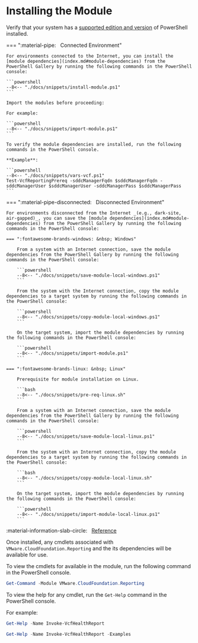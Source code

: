 # Installing the Module

Verify that your system has a [supported edition and version](index.md#powershell) of PowerShell installed.

=== ":material-pipe: &nbsp; Connected Environment"

    For environments connected to the Internet, you can install the [module dependencies](index.md#module-dependencies) from the PowerShell Gallery by running the following commands in the PowerShell console:

    ```powershell
    --8<-- "./docs/snippets/install-module.ps1"
    ```

    Import the modules before proceeding:

    For example:

    ```powershell
    --8<-- "./docs/snippets/import-module.ps1"
    ```

    To verify the module dependencies are installed, run the following commands in the PowerShell console.

    **Example**:

    ```powershell
    --8<-- "./docs/snippets/vars-vcf.ps1"
    Test-VcfReportingPrereq -sddcManagerFqdn $sddcManagerFqdn -sddcManagerUser $sddcManagerUser -sddcManagerPass $sddcManagerPass
    ```

=== ":material-pipe-disconnected: &nbsp; Disconnected Environment"

    For environments disconnected from the Internet _(e.g., dark-site, air-gapped)_, you can save the [module dependencies](index.md#module-dependencies) from the PowerShell Gallery by running the following commands in the PowerShell console:

    === ":fontawesome-brands-windows: &nbsp; Windows"

        From a system with an Internet connection, save the module dependencies from the PowerShell Gallery by running the following commands in the PowerShell console:

        ```powershell
        --8<-- "./docs/snippets/save-module-local-windows.ps1"
        ```

        From the system with the Internet connection, copy the module dependencies to a target system by running the following commands in the PowerShell console:

        ```powershell
        --8<-- "./docs/snippets/copy-module-local-windows.ps1"
        ```

        On the target system, import the module dependencies by running the following commands in the PowerShell console:

        ```powershell
        --8<-- "./docs/snippets/import-module.ps1"
        ```

    === ":fontawesome-brands-linux: &nbsp; Linux"

        Prerequisite for module installation on Linux.

        ```bash
        --8<-- "./docs/snippets/pre-req-linux.sh"
        ```

        From a system with an Internet connection, save the module dependencies from the PowerShell Gallery by running the following commands in the PowerShell console:

        ```powershell
        --8<-- "./docs/snippets/save-module-local-linux.ps1"
        ```

        From the system with an Internet connection, copy the module dependencies to a target system by running the following commands in the PowerShell console:

        ```bash
        --8<-- "./docs/snippets/copy-module-local-linux.sh"
        ```

        On the target system, import the module dependencies by running the following commands in the PowerShell console:

        ```powershell
        --8<-- "./docs/snippets/import-module-local-linux.ps1"
        ```

:material-information-slab-circle: &nbsp; [Reference](./documentation/functions/Test-VcfReportingPrereq.md)

Once installed, any cmdlets associated with `VMware.CloudFoundation.Reporting` and the its dependencies will be available for use.

To view the cmdlets for available in the module, run the following command in the PowerShell console.

```powershell
Get-Command -Module VMware.CloudFoundation.Reporting
```

To view the help for any cmdlet, run the `Get-Help` command in the PowerShell console.

For example:

```powershell
Get-Help -Name Invoke-VcfHealthReport
```

```powershell
Get-Help -Name Invoke-VcfHealthReport -Examples
```
